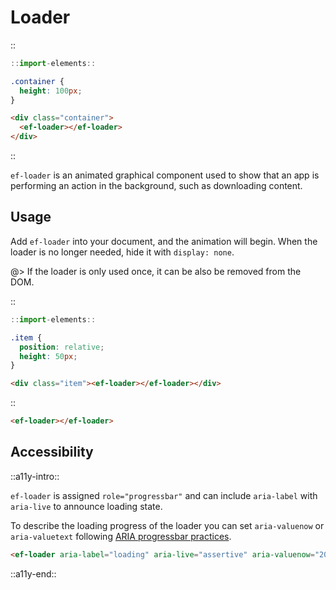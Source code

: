 <!--
type: page
title: Loader
location: ./elements/loader
layout: default
-->

# Loader
::
```javascript
::import-elements::
```
```css
.container {
  height: 100px;
}
```
```html
<div class="container">
  <ef-loader></ef-loader>
</div>
```
::

`ef-loader` is an animated graphical component used to show that an app is performing an action in the background, such as downloading content.

## Usage
Add `ef-loader` into your document, and the animation will begin. When the loader is no longer needed, hide it with `display: none`.

@> If the loader is only used once, it can be also be removed from the DOM.

::
```javascript
::import-elements::
```
```css
.item {
  position: relative;
  height: 50px;
}
```
```html
<div class="item"><ef-loader></ef-loader></div>
```
::

```html
<ef-loader></ef-loader>
```

## Accessibility
::a11y-intro::

`ef-loader` is assigned `role="progressbar"` and can include `aria-label` with `aria-live` to announce loading state.

To describe the loading progress of the loader you can set `aria-valuenow` or `aria-valuetext` following [ARIA progressbar practices](https://developer.mozilla.org/en-US/docs/Web/Accessibility/ARIA/Roles/progressbar_role).

```html
<ef-loader aria-label="loading" aria-live="assertive" aria-valuenow="20"></ef-loader>
```

::a11y-end::
